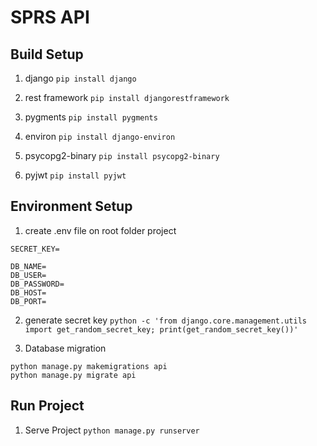 # SPRS API

**Build Setup**
---

1. django
```pip install django```

2. rest framework
```pip install djangorestframework```

3. pygments
```pip install pygments```

3. environ
```pip install django-environ```

4. psycopg2-binary
```pip install psycopg2-binary```

5. pyjwt
```pip install pyjwt```


**Environment Setup**
---

1. create .env file on root folder project
```
SECRET_KEY=

DB_NAME=
DB_USER=
DB_PASSWORD=
DB_HOST=
DB_PORT=
```

2. generate secret key 
```python -c 'from django.core.management.utils import get_random_secret_key; print(get_random_secret_key())'```

3. Database migration
```
python manage.py makemigrations api
python manage.py migrate api
```


**Run Project**
---

1. Serve Project
```python manage.py runserver```
